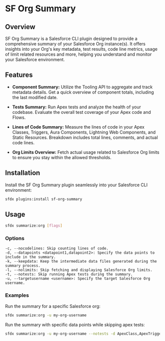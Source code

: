 # SF Org Summary

## Overview
SF Org Summary is a Salesforce CLI plugin designed to provide a comprehensive summary of your Salesforce Org instance(s). It offers insights into your Org's key metadata, test results, code line metrics, usage of limit related resources and more, helping you understand and monitor your Salesforce environment.

## Features

- **Component Summary:** Utilize the Tooling API to aggregate and track metadata details. Get a quick overview of component totals, including the last modified date.

- **Tests Summary:** Run Apex tests and analyze the health of your codebase. Evaluate the overall test coverage of your Apex code and Flows.

- **Lines of Code Summary:** Measure the lines of code in your Apex Classes, Triggers, Aura Components, Lightning Web Components, and Static Resources. Breakdown includes total lines, comments, and actual code lines.

- **Org Limits Overview:** Fetch actual usage related to Salesforce Org limits to ensure you stay within the allowed thresholds.

## Installation

Install the SF Org Summary plugin seamlessly into your Salesforce CLI environment:

```bash
sfdx plugins:install sf-org-summary
```

## Usage

```bash
sfdx summarize:org [flags]
```

### Options

    -c, --nocodelines: Skip counting lines of code.
    -d, --datapoints <datapoint1,datapoint2>: Specify the data points to include in the summary.
    -k, --keepdata: Keep the intermediate data files generated during the summary process.
    -l, --nolimits: Skip fetching and displaying Salesforce Org limits.
    -t, --notests: Skip running Apex tests during the summary.
    -u, --targetusername <username>: Specify the target Salesforce Org username.

### Examples

Run the summary for a specific Salesforce org:
```bash
sfdx summarize:org -u my-org-username
```
Run the summary with specific data points while skipping apex tests:
```bash
sfdx summarize:org -u my-org-username --notests -d ApexClass,ApexTrigger,LightningComponentBundle
```